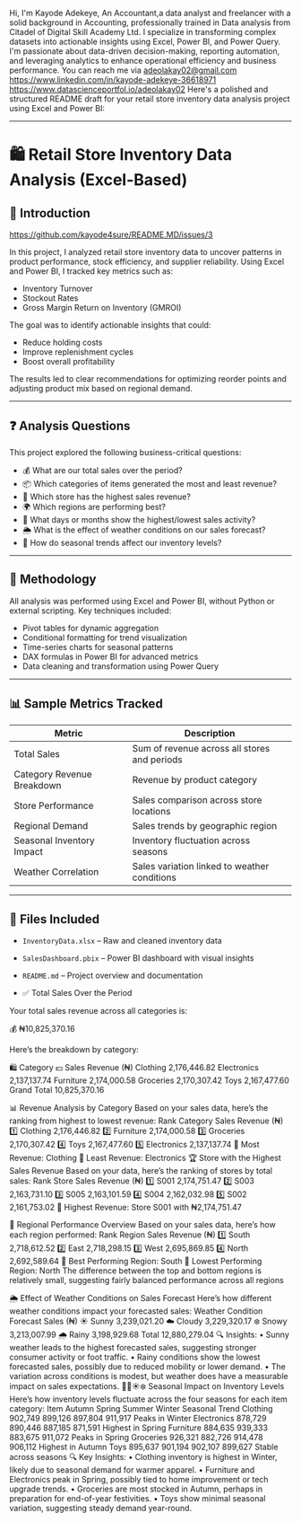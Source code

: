 Hi, I'm Kayode Adekeye, An Accountant,a data analyst and freelancer with a solid background in Accounting, professionally trained in Data analysis from Citadel of Digital Skill Academy Ltd. I specialize in transforming complex datasets into actionable insights using Excel, Power BI, and Power Query.
I'm passionate about data-driven decision-making, reporting automation, and leveraging analytics to enhance operational efficiency and business performance.
You can reach me via adeolakay02@gmail.com
https://www.linkedin.com/in/kayode-adekeye-36618971
https://www.datascienceportfol.io/adeolakay02
Here's a polished and structured README draft for your retail store inventory data analysis project using Excel and Power BI:

---

# 🛍️ Retail Store Inventory Data Analysis (Excel-Based)

## 📌 Introduction
https://github.com/kayode4sure/README.MD/issues/3

In this project, I analyzed retail store inventory data to uncover patterns in product performance, stock efficiency, and supplier reliability. Using Excel and Power BI, I tracked key metrics such as:

- Inventory Turnover
- Stockout Rates
- Gross Margin Return on Inventory (GMROI)

The goal was to identify actionable insights that could:

- Reduce holding costs
- Improve replenishment cycles
- Boost overall profitability

The results led to clear recommendations for optimizing reorder points and adjusting product mix based on regional demand.

---

## ❓ Analysis Questions
This project explored the following business-critical questions:

- 💰 What are our total sales over the period?
- 📦 Which categories of items generated the most and least revenue?
- 🏬 Which store has the highest sales revenue?
- 🌍 Which regions are performing best?
- 📅 What days or months show the highest/lowest sales activity?
- 🌦️ What is the effect of weather conditions on our sales forecast?
- 🍂 How do seasonal trends affect our inventory levels?

---

## 🧮 Methodology
All analysis was performed using Excel and Power BI, without Python or external scripting. Key techniques included:

- Pivot tables for dynamic aggregation
- Conditional formatting for trend visualization
- Time-series charts for seasonal patterns
- DAX formulas in Power BI for advanced metrics
- Data cleaning and transformation using Power Query

---

## 📊 Sample Metrics Tracked
| Metric                        | Description                                      |
|------------------------------|--------------------------------------------------|
| Total Sales                  | Sum of revenue across all stores and periods     |
| Category Revenue Breakdown   | Revenue by product category                      |
| Store Performance            | Sales comparison across store locations          |
| Regional Demand              | Sales trends by geographic region                |
| Seasonal Inventory Impact    | Inventory fluctuation across seasons             |
| Weather Correlation          | Sales variation linked to weather conditions     |

---

## 📁 Files Included
- `InventoryData.xlsx` – Raw and cleaned inventory data
- `SalesDashboard.pbix` – Power BI dashboard with visual insights
- `README.md` – Project overview and documentation

- ✅ Total Sales Over the Period
	
Your total sales revenue across all categories is:
	
💰 ₦10,825,370.16
	
Here’s the breakdown by category:
	
🛍️ Category	💵 Sales Revenue (₦)
Clothing	2,176,446.82
Electronics	2,137,137.74
Furniture	2,174,000.58
Groceries	2,170,307.42
Toys	2,167,477.60
Grand Total	10,825,370.16
	


📊 Revenue Analysis by Category
Based on your sales data, here’s the ranking from highest to lowest revenue:
Rank	Category	Sales Revenue (₦)
1️⃣	Clothing	2,176,446.82
2️⃣	Furniture	2,174,000.58
3️⃣	Groceries	2,170,307.42
4️⃣	Toys	2,167,477.60
5️⃣	Electronics	2,137,137.74
🥇 Most Revenue: Clothing
🥈 Least Revenue: Electronics
🏆 Store with the Highest Sales Revenue
Based on your data, here’s the ranking of stores by total sales:
Rank	Store	Sales Revenue (₦)
1️⃣	S001	2,174,751.47
2️⃣	S003	2,163,731.10
3️⃣	S005	2,163,101.59
4️⃣	S004	2,162,032.98
5️⃣	S002	2,161,753.02
🥇 Highest Revenue: Store S001 with ₦2,174,751.47

📍 Regional Performance Overview
Based on your sales data, here’s how each region performed:
Rank	Region	Sales Revenue (₦)
1️⃣	South	2,718,612.52
2️⃣	East	2,718,298.15
3️⃣	West	2,695,869.85
4️⃣	North	2,692,589.64
🥇 Best Performing Region: South
🥈 Lowest Performing Region: North
The difference between the top and bottom regions is relatively small, suggesting fairly balanced performance across all regions

🌦️ Effect of Weather Conditions on Sales Forecast
Here’s how different weather conditions impact your forecasted sales:
Weather Condition	Forecast Sales (₦)
☀️ Sunny	3,239,021.20
☁️ Cloudy	3,229,320.17
❄️ Snowy	3,213,007.99
🌧️ Rainy	3,198,929.68
Total	12,880,279.04
🔍 Insights:
•	Sunny weather leads to the highest forecasted sales, suggesting stronger consumer activity or foot traffic.
•	Rainy conditions show the lowest forecasted sales, possibly due to reduced mobility or lower demand.
•	The variation across conditions is modest, but weather does have a measurable impact on sales expectations.
🍂🌸☀️❄️ Seasonal Impact on Inventory Levels
Here’s how inventory levels fluctuate across the four seasons for each item category:
Item	Autumn	Spring	Summer	Winter	Seasonal Trend
Clothing	902,749	899,126	897,804	911,917	Peaks in Winter
Electronics	878,729	890,446	887,185	871,591	Highest in Spring
Furniture	884,635	939,333	883,675	911,072	Peaks in Spring
Groceries	926,321	882,726	914,478	906,112	Highest in Autumn
Toys	895,637	901,194	902,107	899,627	Stable across seasons
🔍 Key Insights:
•	Clothing inventory is highest in Winter, likely due to seasonal demand for warmer apparel.
•	Furniture and Electronics peak in Spring, possibly tied to home improvement or tech upgrade trends.
•	Groceries are most stocked in Autumn, perhaps in preparation for end-of-year festivities.
•	Toys show minimal seasonal variation, suggesting steady demand year-round.









